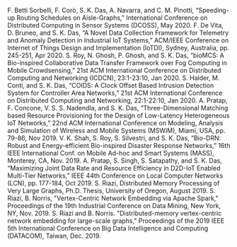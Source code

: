 F. Betti Sorbelli, F. Corò, S. K. Das, A. Navarra, and C. M. Pinotti, “Speeding-up Routing Schedules on Aisle-Graphs,” International Conference on Distributed Computing in Sensor Systems (DCOSS), May 2020.
F. De Vita, D. Bruneo, and S. K. Das, “A Novel Data Collection Framework for Telemetry and Anomaly Detection in Industrial IoT Systems,” ACM/IEEE Conference on Internet of Things Design and Implementation (IoTDI), Sydney, Australia, pp. 245-251, Apr 2020. 
S. Roy, N. Ghosh, P. Ghosh, and S. K. Das, “bioMCS: A Bio-inspired Collaborative Data Transfer Framework over Fog Computing in Mobile Crowdsensing,” 21st ACM International Conference on Distributed Computing and Networking (ICDCN), 23:1-23:10, Jan 2020. 
S. Halder, M. Conti, and S. K. Das, “COIDS: A Clock Offset Based Intrusion Detection System for Controller Area Networks,” 21st ACM International Conference on Distributed Computing and Networking, 22:1-22:10, Jan 2020.
A. Pratap, F. Concone, V. S. S. Nadendla, and S. K. Das, “Three-Dimensional Matching based Resource Provisioning for the Design of Low-Latency Heterogeneous IoT Networks,” 22nd ACM International Conference on Modeling, Analysis and Simulation of Wireless and Mobile Systems (MSWiM), Miami, USA, pp. 79-86, Nov 2019.
V. K. Shah, S. Roy, S. Silvestri, and S. K. Das, “Bio-DRN: Robust and Energy-efficient Bio-inspired Disaster Response Networks,” 16th IEEE International Conf. on Mobile Ad-hoc and Smart Systems (MASS), Monterey, CA, Nov. 2019.
A. Pratap, S. Singh, S. Satapathy, and S. K. Das, “Maximizing Joint Data Rate and Resource Efficiency in D2D-IoT Enabled Multi-Tier Networks,” IEEE 44th Conference on Local Computer Networks (LCN), pp. 177-184, Oct 2019.
S. Riazi, Distributed Memory Processing of Very Large Graphs, Ph.D. Thesis, University of Oregon, August 2019.
S. Riazi, B. Norris, "Vertex-Centric Network Embedding via Apache Spark," Proceedings of the 19th Industrial Conference on Data Mining, New York, NY, Nov. 2019.
S. Riazi and B. Norris. "Distributed-memory vertex-centric network embedding for large-scale graphs," Proceedings of the 2019 IEEE 5th International Conference on Big Data Intelligence and Computing (DATACOM), Taiwan, Dec. 2019.
